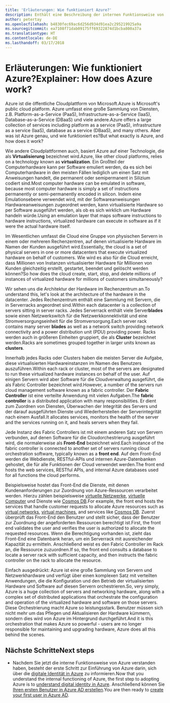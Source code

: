 ```yaml
---
title: 'Erläuterungen: Wie funktioniert Azure?'
description: Enthält eine Beschreibung der internen Funktionsweise von Azure.
author: petertay
ms.openlocfilehash: b4830fec69ac6d256d934d91ea2c295219925a9a
ms.sourcegitcommit: ea7108f71dab09175ff69322874d1bcba800a37a
ms.translationtype: HT
ms.contentlocale: de-DE
ms.lasthandoff: 03/17/2018
---
```

# <a name="explainer-how-does-azure-work"></a><span data-ttu-id="5caa8-103">Erläuterungen: Wie funktioniert Azure?</span><span class="sxs-lookup"><span data-stu-id="5caa8-103">Explainer: How does Azure work?</span></span>

<span data-ttu-id="5caa8-104">Azure ist die öffentliche Cloudplattform von Microsoft.</span><span class="sxs-lookup"><span data-stu-id="5caa8-104">Azure is Microsoft's public cloud platform.</span></span> <span data-ttu-id="5caa8-105">Azure umfasst eine große Sammlung von Diensten, z.B. Platform-as-a-Service (PaaS), Infrastructure-as-a-Service (IaaS), Database-as-a-Service (DBaaS) und viele andere.</span><span class="sxs-lookup"><span data-stu-id="5caa8-105">Azure offers a large collection of services including platform as a service (PaaS), infrastructure as a service (IaaS), database as a service (DBaaS), and many others.</span></span> <span data-ttu-id="5caa8-106">Aber was ist Azure genau, und wie funktioniert es?</span><span class="sxs-lookup"><span data-stu-id="5caa8-106">But what exactly is Azure, and how does it work?</span></span>

<span data-ttu-id="5caa8-107">Wie andere Cloudplattformen auch, basiert Azure auf einer Technologie, die als **Virtualisierung** bezeichnet wird.</span><span class="sxs-lookup"><span data-stu-id="5caa8-107">Azure, like other cloud platforms, relies on a technology known as **virtualization**.</span></span> <span data-ttu-id="5caa8-108">Ein Großteil der Computerhardware kann per Software emuliert werden, da es sich bei Computerhardware in den meisten Fällen lediglich um einen Satz mit Anweisungen handelt, die permanent oder semipermanent in Silizium codiert sind.</span><span class="sxs-lookup"><span data-stu-id="5caa8-108">Most computer hardware can be emulated in software, because most computer hardware is simply a set of instructions permanently or semi-permanently encoded in silicon.</span></span> <span data-ttu-id="5caa8-109">Indem eine Emulationsebene verwendet wird, mit der Softwareanweisungen Hardwareanweisungen zugeordnet werden, kann virtualisierte Hardware so per Software ausgeführt werden, als ob es sich wirklich um Hardware handeln würde.</span><span class="sxs-lookup"><span data-stu-id="5caa8-109">Using an emulation layer that maps software instructions to hardware instructions, virtualized hardware can execute in software as if it were the actual hardware itself.</span></span>

<span data-ttu-id="5caa8-110">Im Wesentlichen umfasst die Cloud eine Gruppe von physischen Servern in einem oder mehreren Rechenzentren, auf denen virtualisierte Hardware im Namen der Kunden ausgeführt wird.</span><span class="sxs-lookup"><span data-stu-id="5caa8-110">Essentially, the cloud is a set of physical servers in one or more datacenters that execute virtualized hardware on behalf of customers.</span></span> <span data-ttu-id="5caa8-111">Wie wird es also für die Cloud erreicht, dass Millionen von Instanzen virtualisierter Hardware für Millionen von Kunden gleichzeitig erstellt, gestartet, beendet und gelöscht werden können?</span><span class="sxs-lookup"><span data-stu-id="5caa8-111">So how does the cloud create, start, stop, and delete millions of instances of virtualized hardware for millions of customers simultaneously?</span></span>

<span data-ttu-id="5caa8-112">Wir sehen uns die Architektur der Hardware im Rechenzentrum an.</span><span class="sxs-lookup"><span data-stu-id="5caa8-112">To understand this, let's look at the architecture of the hardware in the datacenter.</span></span>  <span data-ttu-id="5caa8-113">Jedes Rechenzentrum enthält eine Sammlung mit Servern, die in Serverracks angeordnet sind.</span><span class="sxs-lookup"><span data-stu-id="5caa8-113">Within each datacenter is a collection of servers sitting in server racks.</span></span> <span data-ttu-id="5caa8-114">Jedes Serverrack enthält viele Server**blades** sowie einen Netzwerkswitch für die Netzwerkkonnektivität und eine Stromversorgungseinheit für die Stromversorgung.</span><span class="sxs-lookup"><span data-stu-id="5caa8-114">Each server rack contains many server **blades** as well as a network switch providing network connectivity and a power distribution unit (PDU) providing power.</span></span> <span data-ttu-id="5caa8-115">Racks werden auch in größeren Einheiten gruppiert, die als **Cluster** bezeichnet werden.</span><span class="sxs-lookup"><span data-stu-id="5caa8-115">Racks are sometimes grouped together in larger units known as **clusters**.</span></span> 

<span data-ttu-id="5caa8-116">Innerhalb jedes Racks oder Clusters haben die meisten Server die Aufgabe, diese virtualisierten Hardwareinstanzen im Namen des Benutzers auszuführen.</span><span class="sxs-lookup"><span data-stu-id="5caa8-116">Within each rack or cluster, most of the servers are designated to run these virtualized hardware instances on behalf of the user.</span></span> <span data-ttu-id="5caa8-117">Auf einigen Servern wird aber Software für die Cloudverwaltung ausgeführt, die als Fabric Controller bezeichnet wird.</span><span class="sxs-lookup"><span data-stu-id="5caa8-117">However, a number of the servers run cloud management software known as a fabric controller.</span></span> <span data-ttu-id="5caa8-118">Der **Fabric Controller** ist eine verteilte Anwendung mit vielen Aufgaben.</span><span class="sxs-lookup"><span data-stu-id="5caa8-118">The **fabric controller** is a distributed application with many responsibilities.</span></span> <span data-ttu-id="5caa8-119">Er dient zum Zuordnen von Diensten, Überwachen der Integrität des Servers und der darauf ausgeführten Dienste und Wiederherstellen der Serverintegrität nach einem Ausfall.</span><span class="sxs-lookup"><span data-stu-id="5caa8-119">It allocates services, monitors the health of the server and the services running on it, and heals servers when they fail.</span></span>

<span data-ttu-id="5caa8-120">Jede Instanz des Fabric Controllers ist mit einem anderen Satz von Servern verbunden, auf denen Software für die Cloudorchestrierung ausgeführt wird, die normalerweise als **Front-End** bezeichnet wird.</span><span class="sxs-lookup"><span data-stu-id="5caa8-120">Each instance of the fabric controller is connected to another set of servers running cloud orchestration software, typically known as a **front end**.</span></span> <span data-ttu-id="5caa8-121">Auf dem Front-End werden die Webdienste, RESTful-APIs und internen Azure-Datenbanken gehostet, die für alle Funktionen der Cloud verwendet werden.</span><span class="sxs-lookup"><span data-stu-id="5caa8-121">The front end hosts the web services, RESTful APIs, and internal Azure databases used for all functions the cloud performs.</span></span> 

<span data-ttu-id="5caa8-122">Beispielsweise hostet das Front-End die Dienste, mit denen Kundenanforderungen zur Zuordnung von Azure-Ressourcen verarbeitet werden. Hierzu zählen beispielsweise [virtuelle Netzwerke][vnet], [virtuelle Computer][vms] und Dienste wie [Cosmos DB][cosmosdb].</span><span class="sxs-lookup"><span data-stu-id="5caa8-122">For example, the front end hosts the services that handle customer requests to allocate Azure resources such as [virtual networks][vnet], [virtual machines][vms], and services like [Cosmos DB][cosmosdb].</span></span> <span data-ttu-id="5caa8-123">Zuerst überprüft das Front-End den Benutzer und stellt sicher, dass der Benutzer zur Zuordnung der angeforderten Ressourcen berechtigt ist.</span><span class="sxs-lookup"><span data-stu-id="5caa8-123">First, the front end validates the user and verifies the user is authorized to allocate the requested resources.</span></span> <span data-ttu-id="5caa8-124">Wenn die Berechtigung vorhanden ist, zieht das Front-End eine Datenbank heran, um ein Serverrack mit ausreichender Kapazität zu ermitteln. Anschließend weist es den Fabric Controller im Rack an, die Ressource zuzuordnen.</span><span class="sxs-lookup"><span data-stu-id="5caa8-124">If so, the front end consults a database to locate a server rack with sufficient capacity, and then instructs the fabric controller on the rack to allocate the resource.</span></span>

<span data-ttu-id="5caa8-125">Einfach ausgedrückt: Azure ist eine große Sammlung von Servern und Netzwerkhardware und verfügt über einen komplexen Satz mit verteilten Anwendungen, die die Konfiguration und den Betrieb der virtualisierten Hardware und Software auf diesen Servern orchestrieren.</span><span class="sxs-lookup"><span data-stu-id="5caa8-125">So, very simply, Azure is a huge collection of servers and networking hardware, along with a complex set of distributed applications that orchestrate the configuration and operation of the virtualized hardware and software on those servers.</span></span> <span data-ttu-id="5caa8-126">Diese Orchestrierung macht Azure so leistungsstark. Benutzer müssen sich nicht mehr um das Pflegen und Aktualisieren der Hardware kümmern, sondern dies wird von Azure im Hintergrund durchgeführt.</span><span class="sxs-lookup"><span data-stu-id="5caa8-126">And it is this orchestration that makes Azure so powerful - users are no longer responsible for maintaining and upgrading hardware, Azure does all this behind the scenes.</span></span> 

## <a name="next-steps"></a><span data-ttu-id="5caa8-127">Nächste Schritte</span><span class="sxs-lookup"><span data-stu-id="5caa8-127">Next steps</span></span>

* <span data-ttu-id="5caa8-128">Nachdem Sie jetzt die interne Funktionsweise von Azure verstanden haben, besteht der erste Schritt zur Einführung von Azure darin, sich über die [digitale Identität in Azure](tenant-explainer.md) zu informieren.</span><span class="sxs-lookup"><span data-stu-id="5caa8-128">Now that you understand the internal functioning of Azure, the first step to adopting Azure is to [understand digital identity in Azure](tenant-explainer.md).</span></span> <span data-ttu-id="5caa8-129">Anschließend können Sie [Ihren ersten Benutzer in Azure AD erstellen][docs-add-users-to-aad].</span><span class="sxs-lookup"><span data-stu-id="5caa8-129">You are then ready to [create your first user in Azure AD][docs-add-users-to-aad].</span></span>

<!-- Links -->

[cosmosdb]: /azure/cosmos-db/introduction
[docs-add-users-to-aad]: /azure/active-directory/add-users-azure-active-directory?toc=/azure/architecture/cloud-adoption-guide/toc.json
[vms]: /azure/virtual-machines/
[vnet]: /azure/virtual-network/virtual-networks-overview
